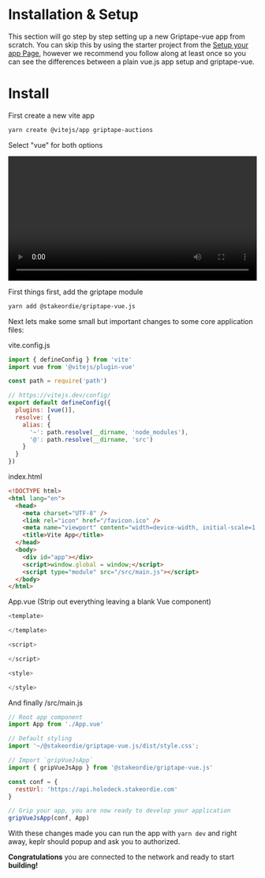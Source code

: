 # Installation & Setup

This section will go step by step setting up a new Griptape-vue app from scratch. You can skip this by using the starter project from the [Setup your app Page](https://docs.griptapejs.com/introduction/getting-started), however we recommend you follow along at least once so you can see the differences between a plain vue.js app setup and griptape-vue.

# Install

First create a new vite app
```bash
yarn create @vitejs/app griptape-auctions
```
Select "vue" for both options

<video style="width: 100%" autoplay>
  <source src="/.vitepress/assets/vite-cli.mp4" type="video/mp4">
</video>

First things first, add the griptape module

```bash
yarn add @stakeordie/griptape-vue.js
```

Next lets make some small but important changes to some core application files:

vite.config.js
```javascript {4,9-14}
import { defineConfig } from 'vite'
import vue from '@vitejs/plugin-vue'

const path = require('path')

// https://vitejs.dev/config/
export default defineConfig({
  plugins: [vue()],
  resolve: {
    alias: {
      '~': path.resolve(__dirname, 'node_modules'),
      '@': path.resolve(__dirname, 'src')
    }
  }
})
```
index.html
```html {11}
<!DOCTYPE html>
<html lang="en">
  <head>
    <meta charset="UTF-8" />
    <link rel="icon" href="/favicon.ico" />
    <meta name="viewport" content="width=device-width, initial-scale=1.0" />
    <title>Vite App</title>
  </head>
  <body>
    <div id="app"></div>
    <script>window.global = window;</script>
    <script type="module" src="/src/main.js"></script>
  </body>
</html>
```
App.vue (Strip out everything leaving a blank Vue component)
```javascript
<template>

</template>

<script>

</script>

<style>

</style>

```
And finally /src/main.js
```javascript {5,8,10-12,15}
// Root app component
import App from './App.vue'

// Default styling
import '~/@stakeordie/griptape-vue.js/dist/style.css';

// Import `gripVueJsApp`
import { gripVueJsApp } from '@stakeordie/griptape-vue.js'

const conf = {
  restUrl: 'https://api.holodeck.stakeordie.com'
}

// Grip your app, you are now ready to develop your application
gripVueJsApp(conf, App)
```
With these changes made you can run the app with `yarn dev` and right away, keplr should popup and ask you to authorized.

**Congratulations** you are connected to the network and ready to start **building!**
